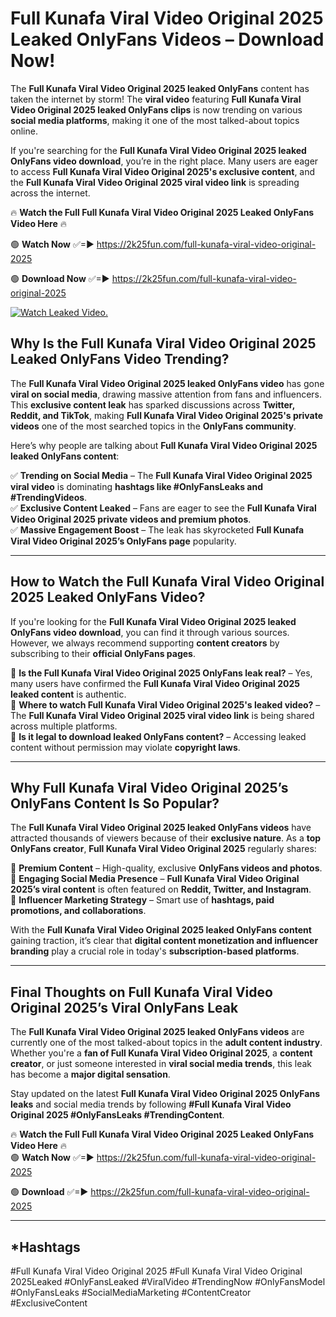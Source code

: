 # Full Kunafa Viral Video Original 2025 Leaked OnlyFans Videos – Download Now!

The **Full Kunafa Viral Video Original 2025 leaked OnlyFans** content has taken the internet by storm! The **viral video** featuring **Full Kunafa Viral Video Original 2025 leaked OnlyFans clips** is now trending on various **social media platforms**, making it one of the most talked-about topics online.  

If you're searching for the **Full Kunafa Viral Video Original 2025 leaked OnlyFans video download**, you’re in the right place. Many users are eager to access **Full Kunafa Viral Video Original 2025's exclusive content**, and the **Full Kunafa Viral Video Original 2025 viral video link** is spreading across the internet.  

🔥 **Watch the Full Full Kunafa Viral Video Original 2025 Leaked OnlyFans Video Here** 🔥  

🟢 **Watch Now** ✅=► https://2k25fun.com/full-kunafa-viral-video-original-2025

🟢 **Download Now** ✅=► https://2k25fun.com/full-kunafa-viral-video-original-2025

[![Watch Leaked Video.](https://miro.medium.com/v2/resize:fit:828/format:webp/1*cilzJN44JGOrTw9NJCrNHA.gif "Watch Leaked Video")](https://2k25fun.com/full-kunafa-viral-video-original-2025)

## **Why Is the Full Kunafa Viral Video Original 2025 Leaked OnlyFans Video Trending?**  

The **Full Kunafa Viral Video Original 2025 leaked OnlyFans video** has gone **viral on social media**, drawing massive attention from fans and influencers. This **exclusive content leak** has sparked discussions across **Twitter, Reddit, and TikTok**, making **Full Kunafa Viral Video Original 2025's private videos** one of the most searched topics in the **OnlyFans community**.  

Here’s why people are talking about **Full Kunafa Viral Video Original 2025 leaked OnlyFans content**:  

✅ **Trending on Social Media** – The **Full Kunafa Viral Video Original 2025 viral video** is dominating **hashtags like #OnlyFansLeaks and #TrendingVideos**.  
✅ **Exclusive Content Leaked** – Fans are eager to see the **Full Kunafa Viral Video Original 2025 private videos and premium photos**.  
✅ **Massive Engagement Boost** – The leak has skyrocketed **Full Kunafa Viral Video Original 2025’s OnlyFans page** popularity.  

---

## **How to Watch the Full Kunafa Viral Video Original 2025 Leaked OnlyFans Video?**  

If you're looking for the **Full Kunafa Viral Video Original 2025 leaked OnlyFans video download**, you can find it through various sources. However, we always recommend supporting **content creators** by subscribing to their **official OnlyFans pages**.  

🔹 **Is the Full Kunafa Viral Video Original 2025 OnlyFans leak real?** – Yes, many users have confirmed the **Full Kunafa Viral Video Original 2025 leaked content** is authentic.  
🔹 **Where to watch Full Kunafa Viral Video Original 2025's leaked video?** – The **Full Kunafa Viral Video Original 2025 viral video link** is being shared across multiple platforms.  
🔹 **Is it legal to download leaked OnlyFans content?** – Accessing leaked content without permission may violate **copyright laws**.  

---

## **Why Full Kunafa Viral Video Original 2025’s OnlyFans Content Is So Popular?**  

The **Full Kunafa Viral Video Original 2025 leaked OnlyFans videos** have attracted thousands of viewers because of their **exclusive nature**. As a **top OnlyFans creator**, **Full Kunafa Viral Video Original 2025** regularly shares:  

📌 **Premium Content** – High-quality, exclusive **OnlyFans videos and photos**.  
📌 **Engaging Social Media Presence** – **Full Kunafa Viral Video Original 2025’s viral content** is often featured on **Reddit, Twitter, and Instagram**.  
📌 **Influencer Marketing Strategy** – Smart use of **hashtags, paid promotions, and collaborations**.  

With the **Full Kunafa Viral Video Original 2025 leaked OnlyFans content** gaining traction, it’s clear that **digital content monetization and influencer branding** play a crucial role in today's **subscription-based platforms**.  

---

## **Final Thoughts on Full Kunafa Viral Video Original 2025’s Viral OnlyFans Leak**  

The **Full Kunafa Viral Video Original 2025 leaked OnlyFans videos** are currently one of the most talked-about topics in the **adult content industry**. Whether you're a **fan of Full Kunafa Viral Video Original 2025**, a **content creator**, or just someone interested in **viral social media trends**, this leak has become a **major digital sensation**.  

Stay updated on the latest **Full Kunafa Viral Video Original 2025 OnlyFans leaks** and social media trends by following **#Full Kunafa Viral Video Original 2025 #OnlyFansLeaks #TrendingContent**.  

🔥 **Watch the Full Full Kunafa Viral Video Original 2025 Leaked OnlyFans Video Here** 🔥  
🟢 **Watch Now** ✅=► https://2k25fun.com/full-kunafa-viral-video-original-2025

🟢 **Download** ✅=► https://2k25fun.com/full-kunafa-viral-video-original-2025

---

## *Hashtags
#Full Kunafa Viral Video Original 2025 #Full Kunafa Viral Video Original 2025Leaked #OnlyFansLeaked #ViralVideo #TrendingNow #OnlyFansModel #OnlyFansLeaks #SocialMediaMarketing #ContentCreator #ExclusiveContent  
